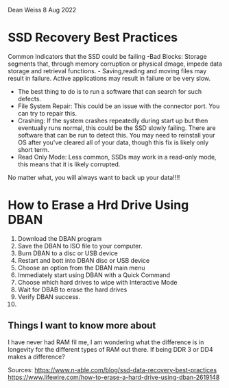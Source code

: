 Dean Weiss
8 Aug 2022

# SSD Recovery Best Practices
Common Indicators that the SSD could be failing
-Bad Blocks: Storage segments that, through memory corruption or physical dmage, impede data storage and retrieval functions.
    - Saving,reading and moving files may result in failure. Active applications may result in failure or be very slow. 
  - The best thing to do is to run a software that can search for such defects.
- File System Repair: This could be an issue with the connector port. You can try to repair this. 
- Crashing: If the system crashes repeatedly during start up but then eventually runs normal, this could be the SSD slowly failing. There are software that can be run to detect this. You may need to reinstall your OS after you've cleared all of your data, though this fix is likely only short term.
- Read Only Mode: Less common, SSDs may work in a read-only mode, this means that it is likely corrupted.

No matter what, you will always want to back up your data!!!!

# How to Erase a Hrd Drive Using DBAN

1. Download the DBAN program
2. Save the DBAN to ISO file to your computer.
3. Burn DBAN to a disc or USB device
4. Restart and bott into DBAN disc or USB device
5. Choose an option from the DBAN main menu
6. Immediately start using DBAN with a Quick Command
7. Choose which hard drives to wipe with Interactive Mode
8. Wait for DBAB to erase the hard drives
9. Verify DBAN success.
10. 

## Things I want to know more about

I have never had RAM fil me, I am wondering what the difference is in longevity for the different types of RAM out there. If being DDR 3 or DD4 makes a difference?

Sources:
https://www.n-able.com/blog/ssd-data-recovery-best-practices
https://www.lifewire.com/how-to-erase-a-hard-drive-using-dban-2619148
